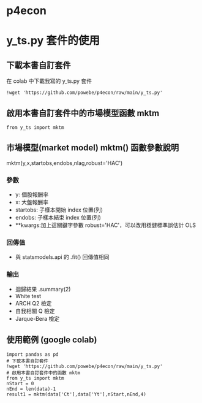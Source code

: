 # p4econ

# y_ts.py 套件的使用

## 下載本書自訂套件
在 colab 中下載我寫的 y_ts.py 套件
```
!wget 'https://github.com/powebe/p4econ/raw/main/y_ts.py'
```

## 啟用本書自訂套件中的市場模型函數 mktm
```
from y_ts import mktm
```
## 市場模型(market model) mktm() 函數參數說明
mktm(y,x,startobs,endobs,nlag,robust='HAC')

### 參數
* y: 個股報酬率
* x: 大盤報酬率
* startobs: 子樣本開始 index 位置(列)
* endobs: 子樣本結束 index 位置(列)
* \**kwargs:加上這關鍵字參數 robust='HAC'，可以改用穩健標準誤估計 OLS
### 回傳值
* 與 statsmodels.api 的 .fit() 回傳值相同
### 輸出
* 迴歸結果 .summary(2)
* White test
* ARCH Q2 檢定
* 自我相關 Q 檢定
* Jarque-Bera 檢定

## 使用範例 (google colab)
```
import pandas as pd
# 下載本書自訂套件
!wget 'https://github.com/powebe/p4econ/raw/main/y_ts.py'
# 啟用本書自訂套件中的函數 mktm
from y_ts import mktm
nStart = 0
nEnd = len(data)-1
result1 = mktm(data['Ct'],data['Yt'],nStart,nEnd,4)
```
